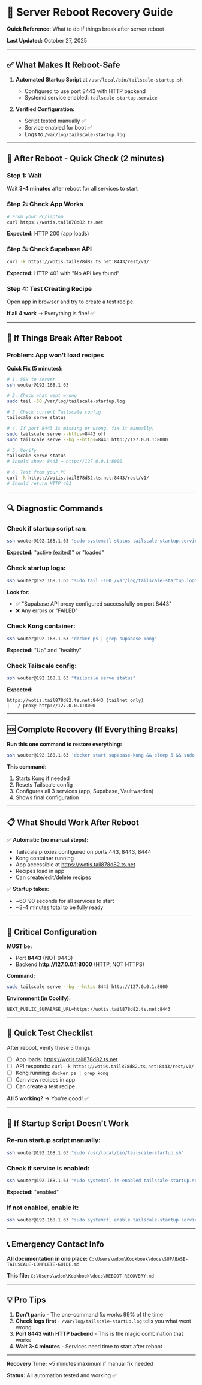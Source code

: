 # 🔄 Server Reboot Recovery Guide

**Quick Reference:** What to do if things break after server reboot

**Last Updated:** October 27, 2025

---

## ✅ What Makes It Reboot-Safe

1. **Automated Startup Script** at `/usr/local/bin/tailscale-startup.sh`
   - Configured to use port 8443 with HTTP backend
   - Systemd service enabled: `tailscale-startup.service`

2. **Verified Configuration:**
   - Script tested manually ✅
   - Service enabled for boot ✅
   - Logs to `/var/log/tailscale-startup.log`

---

## 🚨 After Reboot - Quick Check (2 minutes)

### Step 1: Wait
Wait **3-4 minutes** after reboot for all services to start

### Step 2: Check App Works
```bash
# From your PC/laptop
curl https://wotis.tail878d82.ts.net
```
**Expected:** HTTP 200 (app loads)

### Step 3: Check Supabase API
```bash
curl -k https://wotis.tail878d82.ts.net:8443/rest/v1/
```
**Expected:** HTTP 401 with "No API key found"

### Step 4: Test Creating Recipe
Open app in browser and try to create a test recipe.

**If all 4 work** → Everything is fine! ✅

---

## 🔧 If Things Break After Reboot

### Problem: App won't load recipes

**Quick Fix (5 minutes):**

```bash
# 1. SSH to server
ssh wouter@192.168.1.63

# 2. Check what went wrong
sudo tail -50 /var/log/tailscale-startup.log

# 3. Check current Tailscale config
tailscale serve status

# 4. If port 8443 is missing or wrong, fix it manually:
sudo tailscale serve --https=8443 off
sudo tailscale serve --bg --https=8443 http://127.0.0.1:8000

# 5. Verify
tailscale serve status
# Should show: 8443 → http://127.0.0.1:8000

# 6. Test from your PC
curl -k https://wotis.tail878d82.ts.net:8443/rest/v1/
# Should return HTTP 401
```

---

## 🔍 Diagnostic Commands

### Check if startup script ran:
```bash
ssh wouter@192.168.1.63 "sudo systemctl status tailscale-startup.service"
```
**Expected:** "active (exited)" or "loaded"

### Check startup logs:
```bash
ssh wouter@192.168.1.63 "sudo tail -100 /var/log/tailscale-startup.log"
```
**Look for:**
- ✅ "Supabase API proxy configured successfully on port 8443"
- ❌ Any errors or "FAILED"

### Check Kong container:
```bash
ssh wouter@192.168.1.63 "docker ps | grep supabase-kong"
```
**Expected:** "Up" and "healthy"

### Check Tailscale config:
```bash
ssh wouter@192.168.1.63 "tailscale serve status"
```
**Expected:**
```
https://wotis.tail878d82.ts.net:8443 (tailnet only)
|-- / proxy http://127.0.0.1:8000
```

---

## 🆘 Complete Recovery (If Everything Breaks)

**Run this one command to restore everything:**

```bash
ssh wouter@192.168.1.63 'docker start supabase-kong && sleep 5 && sudo tailscale serve reset && sudo tailscale serve --bg --https 443 http://127.0.0.1:3000 && sudo tailscale serve --bg --https 8443 http://127.0.0.1:8000 && sudo tailscale serve --bg --https 8444 http://127.0.0.1:8222 && echo "✅ Configuration restored" && tailscale serve status'
```

**This command:**
1. Starts Kong if needed
2. Resets Tailscale config
3. Configures all 3 services (app, Supabase, Vaultwarden)
4. Shows final configuration

---

## 📋 What Should Work After Reboot

✅ **Automatic (no manual steps):**
- Tailscale proxies configured on ports 443, 8443, 8444
- Kong container running
- App accessible at https://wotis.tail878d82.ts.net
- Recipes load in app
- Can create/edit/delete recipes

✅ **Startup takes:**
- ~60-90 seconds for all services to start
- ~3-4 minutes total to be fully ready

---

## 🔑 Critical Configuration

**MUST be:**
- Port **8443** (NOT 9443)
- Backend **http://127.0.0.1:8000** (HTTP, NOT HTTPS)

**Command:**
```bash
sudo tailscale serve --bg --https 8443 http://127.0.0.1:8000
```

**Environment (in Coolify):**
```
NEXT_PUBLIC_SUPABASE_URL=https://wotis.tail878d82.ts.net:8443
```

---

## 📱 Quick Test Checklist

After reboot, verify these 5 things:

- [ ] App loads: https://wotis.tail878d82.ts.net
- [ ] API responds: `curl -k https://wotis.tail878d82.ts.net:8443/rest/v1/`
- [ ] Kong running: `docker ps | grep kong`
- [ ] Can view recipes in app
- [ ] Can create a test recipe

**All 5 working?** → You're good! ✅

---

## 🔧 If Startup Script Doesn't Work

### Re-run startup script manually:
```bash
ssh wouter@192.168.1.63 "sudo /usr/local/bin/tailscale-startup.sh"
```

### Check if service is enabled:
```bash
ssh wouter@192.168.1.63 "sudo systemctl is-enabled tailscale-startup.service"
```
**Expected:** "enabled"

### If not enabled, enable it:
```bash
ssh wouter@192.168.1.63 "sudo systemctl enable tailscale-startup.service"
```

---

## 📞 Emergency Contact Info

**All documentation in one place:**
`C:\Users\wdom\Kookboek\docs\SUPABASE-TAILSCALE-COMPLETE-GUIDE.md`

**This file:**
`C:\Users\wdom\Kookboek\docs\REBOOT-RECOVERY.md`

---

## 💡 Pro Tips

1. **Don't panic** - The one-command fix works 99% of the time
2. **Check logs first** - `/var/log/tailscale-startup.log` tells you what went wrong
3. **Port 8443 with HTTP backend** - This is the magic combination that works
4. **Wait 3-4 minutes** - Services need time to start after reboot

---

**Recovery Time:** ~5 minutes maximum if manual fix needed

**Status:** All automation tested and working ✅
